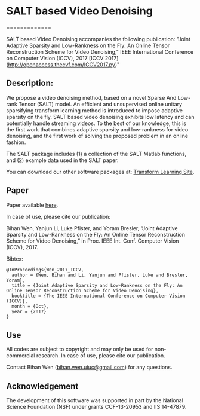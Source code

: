 # SALT based Video Denoising
=============

SALT based Video Denoising accompanies the following publication: "Joint Adaptive Sparsity and Low-Rankness on the Fly: An Online Tensor Reconstruction Scheme for Video Denoising," IEEE International Conference on Computer Vision (ICCV), 2017 [ICCV 2017] (http://openaccess.thecvf.com/ICCV2017.py)"

Description:
-----

We propose a video denoising method, based on a novel Sparse And Low-rank Tensor (SALT) model. An efficient and unsupervised
online unitary sparsifying transform learning method is introduced to impose adaptive sparsity on the fly. SALT based video denoising exhibits low latency and can potentially handle streaming videos. To the best of our knowledge, this is the first work that combines adaptive sparsity and low-rankness for video denoising, and the first work of solving the proposed problem in an online fashion. 

The SALT package includes (1) a collection of the SALT Matlab functions, and (2) example data used in the SALT paper.

You can download our other software packages at: [Transform Learning Site](http://transformlearning.csl.illinois.edu/).

Paper
-----
Paper available [here](http://openaccess.thecvf.com/content_iccv_2017/html/Wen_Joint_Adaptive_Sparsity_ICCV_2017_paper.html). 

In case of use, please cite our publication:

Bihan Wen, Yanjun Li, Luke Pfister, and Yoram Bresler, “Joint Adaptive Sparsity and Low-Rankness on the Fly: An Online Tensor Reconstruction Scheme for Video Denoising,” in Proc. IEEE Int. Conf. Computer Vision (ICCV), 2017.

Bibtex:
```
@InProceedings{Wen_2017_ICCV,
  author = {Wen, Bihan and Li, Yanjun and Pfister, Luke and Bresler, Yoram},
  title = {Joint Adaptive Sparsity and Low-Rankness on the Fly: An Online Tensor Reconstruction Scheme for Video Denoising},
  booktitle = {The IEEE International Conference on Computer Vision (ICCV)},
  month = {Oct},
  year = {2017}
}
```

Use
---
All codes are subject to copyright and may only be used for non-commercial research. In case of use, please cite our publication.

Contact Bihan Wen (bihan.wen.uiuc@gmail.com) for any questions.

Acknowledgement
---
The development of this software was supported in part by the National Science Foundation (NSF) under grants CCF-13-20953 and IIS 14-47879.